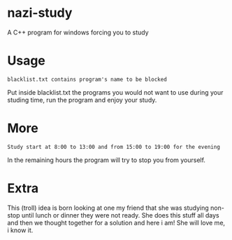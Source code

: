 # nazi-study
A C++ program for windows forcing you to study 

# Usage
    blacklist.txt contains program's name to be blocked 
Put inside blacklist.txt the programs you would not want to use during your studing time, run the program and enjoy your study. 

# More
    Study start at 8:00 to 13:00 and from 15:00 to 19:00 for the evening
In the remaining hours the program will try to stop you from yourself.

# Extra
This (troll) idea is born looking at one my friend that she was studying non-stop until lunch or dinner they were not ready. She does this stuff all days and then we thought together for a solution and here i am! She will love me, i know it.
